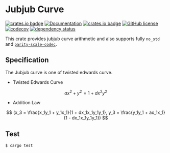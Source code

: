 # Jubjub Curve
[![crates.io badge](https://img.shields.io/crates/v/jub-jub.svg)](https://crates.io/crates/jub-jub) [![Documentation](https://docs.rs/jub-jub/badge.svg)](https://docs.rs/jub-jub) [![crates.io badge](https://img.shields.io/crates/v/jub-jub.svg)](https://crates.io/crates/jub-jub) [![GitHub license](https://img.shields.io/badge/license-GPL3%2FApache2-blue)](#LICENSE) [![codecov](https://codecov.io/gh/KogarashiNetwork/jubjub/branch/master/graph/badge.svg?token=5NZWA26BXB)](https://codecov.io/gh/KogarashiNetwork/jubjub) [![dependency status](https://deps.rs/crate/jub-jub/latest/status.svg)](https://deps.rs/crate/jub-jub/latest)

This crate provides jubjub curve arithmetic and also supports fully `no_std` and [`parity-scale-codec`](https://github.com/paritytech/parity-scale-codec).

## Specification
The Jubjub curve is one of twisted edwards curve.

- Twisted Edwards Curve

$$
ax^2 + y^2 = 1 + dx^2y^2
$$

- Addition Law

$$
(x_3 = \frac{x_1y_1 + y_1x_1}{1 + dx_1x_1y_1y_1}, y_3 = \frac{y_1y_1 + ax_1x_1}{1 - dx_1x_1y_1y_1})
$$

## Test

```shell
$ cargo test
```
